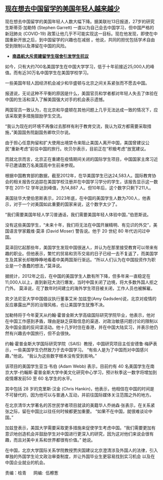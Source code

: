 <!--1713038449000-->
[现在想去中国留学的美国年轻人越来越少](https://www.rfa.org/mandarin/yataibaodao/kejiaowen/my-04132024160029.html)
------

<p style="font-weight: 400;"></p><p style="font-weight: 400;">现在想去中国留学的美国年轻人人数大幅下降。据美联社13<span>日报道，</span>27<span>岁的研究生斯蒂芬·加勒特</span><span> </span>(Stephen Garrett)<span> </span><span>一直以为自己会去中国学习，但中国严格的新冠肺炎</span><span> </span>(COVID-19)<span> </span><span>政策让他几乎不可能实现这一目标。现在他发现，即使在中国重新开放之后，到中国留学的兴趣也在减弱 。他说，共同的担忧包括学术自由受到限制以及滞留在中国的风险。</span></p><ul><li style="font-weight: 400;"><strong><a href="https://www.rfa.org/mandarin/yataibaodao/kejiaowen/ql1-04012024015119.html">南昌航大斥资建留学生宿舍引发学生抗议</a></strong></li></ul><p style="font-weight: 400;">如今，只有大约700<span>名美国学生在中国大学学习，低于十年前接近</span>25,000<span>人的峰值。而有近</span>30<span>万名中国学生在美国学校学习。</span></p><p style="font-weight: 400;">一些美国年轻人因经济机会减少和华盛顿与北京之间关系紧张而不愿去中国。</p><p style="font-weight: 400;">报道说，无论这种不平衡的原因是什么，美国官员和学者都对年轻人失去了体验在中国的生活和深入了解美国强大对手的机会表示遗憾。</p><p style="font-weight: 400;">两国官员一致认为，在北京和华盛顿在其他问题上几乎无法达成一致的情况下，应该采取更多措施鼓励学生交流。</p><p style="font-weight: 400;">“我认为现在的环境不再像过去那样有利于教育交流，我认为双方都需要采取措施，”美国国务院副国务卿坎贝尔说。</p><p style="font-weight: 400;">由于担心任意拘留和扩大使用出境禁令来阻止美国人离开中国，美国曾建议公民“重新考虑”前往中国的旅行。坎贝尔表示，目前正在“积极考虑”放宽建议。</p><p style="font-weight: 400;">而就北京而言，北京正在重建在疫情期间关闭的国际学生项目，中国国家主席习近平已邀请数万名美国高中生前来参观。</p><p style="font-weight: 400;">根据中国教育部的数据，截至2012<span>年，在华美国学生已达</span>24,583<span>人。国际教育协会的相关报告仅追踪在美国学校注册并在中国学习学分的学生，该报告显示这一数字在</span><span> </span>2011-12<span> </span><span>学年达到峰值，为</span>14,887<span> </span><span>人。但</span>10<span>年后，这个数字只剩下</span>211<span>人。</span></p><p style="font-weight: 400;">美国驻华大使伯恩斯表示，2023<span>年底，在中国的美国学生人数为</span>700<span>人，他表示，对于一个对美国如此重要的国家来说，这个数字太少了。</span></p><p style="font-weight: 400;">“我们需要美国年轻人学习普通话，我们需要美国年轻人体验中国，”伯恩斯说。</p><p style="font-weight: 400;">没有这些美国学生，“未来十年，我们将无法在中国开展精明、有见识的外交”，美国语言学家戴维·莫泽<span> </span>(David Moser)<span> </span><span>警告说。他于</span><span> </span>20<span> </span><span>世纪</span><span> </span>80<span> </span><span>年代访问过中国。</span></p><p style="font-weight: 400;">莫泽回忆起那些年，美国学生发现中国很迷人，并认为在那里接受教育可以带来有趣的职业。但他表示，繁忙的贸易和货币交易的日子已经一去不复返了，而美国学生及其家长却眼睁睁地看着中美两国渐行渐远。“所以人们认为在中国投资作为职业是一个愚蠢的想法，”莫泽说。</p><p style="font-weight: 400;">据统计，2012<span>年之后，在中国的美国学生人数有所下降，但多年来一直稳定在</span>11,000<span>人以上，直到新冠大流行爆发，当时中国关闭了边境，将大多数外国人拒之门外。 莫泽说，花了数年时间建立的海外学生项目被关闭，工作人员也被解雇。</span></p><p style="font-weight: 400;">宾夕法尼亚大学中国倡议执行董事艾米·加兹登(Amy Gadsden)<span>说，北京对疫情的反应暴露出严厉的治理风格，也让美国学生犹豫不决。</span></p><p style="font-weight: 400;">加勒特将于今年夏天从约翰·霍普金斯大学高级国际研究学院毕业，他表示，他对在中国工作感到矛盾，理由是缺乏获取信息的渠道、对政治敏感问题讨论的限制以及中国全面的反间谍活动。他十几岁时住在香港，并在中国大陆实习，并表示他仍然有兴趣去中国旅行，但不会很快。</p><p style="font-weight: 400;">约翰·<span>霍普金斯大学国际研究学院（</span>SAIS<span>）教授，中国研究项目主任安德鲁·梅萨表示，一些美国学生仍然致力于去中国学习。 “有些人是为了中国而对中国感兴趣，”他说。 “我认为这些数字根本没有受到影响。”</span></p><p style="font-weight: 400;">该项目的美国学生亚当·韦伯<span> </span>(Adam Webb)<span> </span><span>表示，目前约有</span><span> </span>40<span> </span><span>名美国学生在南京大学</span>-<span>约翰斯</span>·<span>霍普金斯大学中美文化研究中心学习，预计秋季这一数字将增加到疫情爆发前</span>50<span> </span><span>至</span><span> </span>60<span> </span><span>名学生的水平。</span></p><p style="font-weight: 400;">其中包括<span> </span>28<span> </span><span>岁的克里斯·汉金</span><span> </span>(Chris Hankin)<span>，他表示，他相信在中国的时间是不可替代的，因为他可以与普通人互动，并前往国际媒体关注范围之外的地方。</span></p><p style="font-weight: 400;">在北京清华大学著名的苏世民学者项目就读的美籍华人乔纳森·张表示，在关系紧张之际，留在中国比以往任何时候都更加重要。 “如果不在中国，就很难谈论中国。”</p><p style="font-weight: 400;">加兹登表示，美国大学需要采取更多措施来促使学生考虑中国。“我们需要更加有意识地创造机会并鼓励学生对中国进行更深入的研究，因为这对他们来说会很有趣，而且对美中关系和世界都很有价值。” 她说。</p><p style="font-weight: 400;">在中国，北京大学国际关系学院教授贾庆国建议北京澄清涉及外国人的法律，引入单独的外国学生论文政治审查制度，并让外国毕业生更容易找到实习机会 以及在中国企业就业的机会。</p><p style="font-weight: 400;">责编：梒青      网编:  伍檫愙</p>
